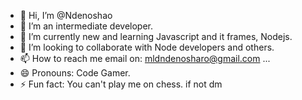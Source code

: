- 👋 Hi, I’m @Ndenoshao
- 👀 I’m an intermediate developer.
- 🌱 I’m currently new and learning Javascript and it frames, Nodejs.
- 💞️ I’m looking to collaborate with Node developers and others.
- 📫 How to reach me email on: mldndenosharo@gmail.com ...
- 😄 Pronouns: Code Gamer.
- ⚡ Fun fact: You can't play me on chess. if not dm

<!---
Ndenoshao/Ndenoshao is a ✨ special ✨ repository because its `README.md` (this file) appears on your GitHub profile.
You can click the Preview link to take a look at your changes.
--->
